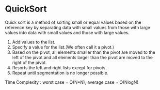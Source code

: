 # QuickSort

Quick sort is a method of sorting small or equal values based on the reference key by separating data with small values from those with large values into data with small values and those with large values.
    
1. Add values to the list.
2. Specify a value for the list.(We often call it a pivot.)
3. Based on the pivot, all elements smaller than the pivot are moved to the left of the pivot and all elements larger than the pivot are moved to the right of the pivot.
4. Resorts the left and right lists except for pivots.
5. Repeat until segmentation is no longer possible.

Time Complexity : worst case = O(N*N), average case = O(NlogN)
